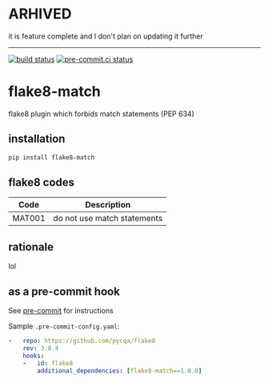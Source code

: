 # ARHIVED

it is feature complete and I don't plan on updating it further

___

[![build status](https://github.com/asottile/flake8-match/actions/workflows/main.yml/badge.svg)](https://github.com/asottile/flake8-match/actions/workflows/main.yml)
[![pre-commit.ci status](https://results.pre-commit.ci/badge/github/asottile/flake8-match/main.svg)](https://results.pre-commit.ci/latest/github/asottile/flake8-match/main)

flake8-match
============

flake8 plugin which forbids match statements (PEP 634)

## installation

```bash
pip install flake8-match
```

## flake8 codes

| Code   | Description                 |
|--------|-----------------------------|
| MAT001 | do not use match statements |

## rationale

lol

## as a pre-commit hook

See [pre-commit](https://github.com/pre-commit/pre-commit) for instructions

Sample `.pre-commit-config.yaml`:

```yaml
-   repo: https://github.com/pycqa/flake8
    rev: 3.8.4
    hooks:
    -   id: flake8
        additional_dependencies: [flake8-match==1.0.0]
```
